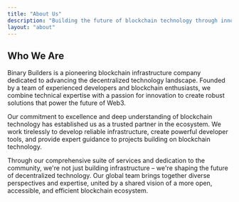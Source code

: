 ```yaml
---
title: "About Us"
description: "Building the future of blockchain technology through innovation, expertise, and collaboration"
layout: "about"
---
```


## Who We Are

Binary Builders is a pioneering blockchain infrastructure company dedicated to advancing the decentralized technology landscape. Founded by a team of experienced developers and blockchain enthusiasts, we combine technical expertise with a passion for innovation to create robust solutions that power the future of Web3.

Our commitment to excellence and deep understanding of blockchain technology has established us as a trusted partner in the ecosystem. We work tirelessly to develop reliable infrastructure, create powerful developer tools, and provide expert guidance to projects building on blockchain technology.

Through our comprehensive suite of services and dedication to the community, we're not just building infrastructure – we're shaping the future of decentralized technology. Our global team brings together diverse perspectives and expertise, united by a shared vision of a more open, accessible, and efficient blockchain ecosystem. 